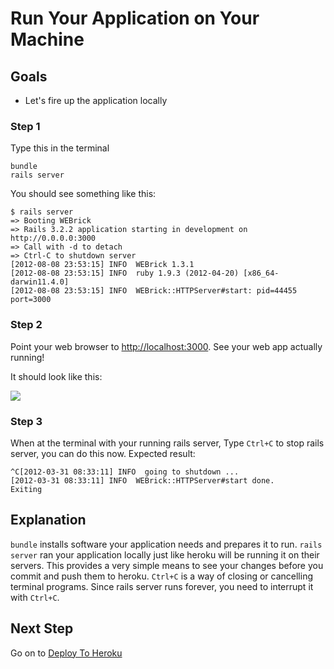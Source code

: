 # Run Your Application on Your Machine
## Goals

* Let's fire up the application locally


### Step 1

Type this in the terminal

```text
bundle
rails server
```

You should see something like this:

```text
$ rails server
=> Booting WEBrick
=> Rails 3.2.2 application starting in development on http://0.0.0.0:3000
=> Call with -d to detach
=> Ctrl-C to shutdown server
[2012-08-08 23:53:15] INFO  WEBrick 1.3.1
[2012-08-08 23:53:15] INFO  ruby 1.9.3 (2012-04-20) [x86_64-darwin11.4.0]
[2012-08-08 23:53:15] INFO  WEBrick::HTTPServer#start: pid=44455 port=3000
```


### Step 2

Point your web browser to [http://localhost:3000](http://localhost:3000). See your web app actually running!

It should look like this:

<img src="/images/curriculum/Start_page.png" class="thumbnail"></img>


### Step 3

When at the terminal with your running rails server, Type `Ctrl+C` to stop rails server, you can do this now.
Expected result:

```text
^C[2012-03-31 08:33:11] INFO  going to shutdown ...
[2012-03-31 08:33:11] INFO  WEBrick::HTTPServer#start done.
Exiting
```

## Explanation

`bundle` installs software your application needs and prepares it to run.
`rails server` ran your application locally just like heroku will be running it on their servers.
This provides a very simple means to see your changes before you commit and push them to heroku.
`Ctrl+C` is a way of closing or cancelling terminal programs. Since rails server runs forever, 
you need to interrupt it with `Ctrl+C`.

## Next Step

Go on to [Deploy To Heroku](deploy_to_heroku)
